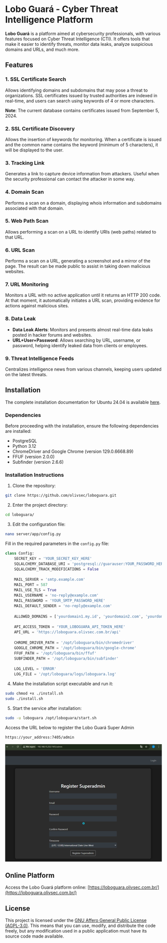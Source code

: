 
# Lobo Guará - Cyber Threat Intelligence Platform

**Lobo Guará** is a platform aimed at cybersecurity professionals, with various features focused on Cyber Threat Intelligence (CTI). It offers tools that make it easier to identify threats, monitor data leaks, analyze suspicious domains and URLs, and much more.

## Features

### 1. **SSL Certificate Search**
Allows identifying domains and subdomains that may pose a threat to organizations. SSL certificates issued by trusted authorities are indexed in real-time, and users can search using keywords of 4 or more characters.

**Note**: The current database contains certificates issued from September 5, 2024.

### 2. **SSL Certificate Discovery**
Allows the insertion of keywords for monitoring. When a certificate is issued and the common name contains the keyword (minimum of 5 characters), it will be displayed to the user.

### 3. **Tracking Link**
Generates a link to capture device information from attackers. Useful when the security professional can contact the attacker in some way.

### 4. **Domain Scan**
Performs a scan on a domain, displaying whois information and subdomains associated with that domain.

### 5. **Web Path Scan**
Allows performing a scan on a URL to identify URIs (web paths) related to that URL.

### 6. **URL Scan**
Performs a scan on a URL, generating a screenshot and a mirror of the page. The result can be made public to assist in taking down malicious websites.

### 7. **URL Monitoring**
Monitors a URL with no active application until it returns an HTTP 200 code. At that moment, it automatically initiates a URL scan, providing evidence for actions against malicious sites.

### 8. **Data Leak**
- **Data Leak Alerts**: Monitors and presents almost real-time data leaks posted in hacker forums and websites.
- **URL+User+Password**: Allows searching by URL, username, or password, helping identify leaked data from clients or employees.

### 9. **Threat Intelligence Feeds**
Centralizes intelligence news from various channels, keeping users updated on the latest threats.

## Installation

The complete installation documentation for Ubuntu 24.04 is available [here](https://loboguara.olivsec.com.br/docs/loboguara_ubuntu_installation_guide.html).

### Dependencies

Before proceeding with the installation, ensure the following dependencies are installed:

- PostgreSQL
- Python 3.12
- ChromeDriver and Google Chrome (version 129.0.6668.89)
- FFUF (version 2.0.0)
- Subfinder (version 2.6.6)

### Installation Instructions

1. Clone the repository:

```bash
git clone https://github.com/olivsec/loboguara.git
```

2. Enter the project directory:

```bash
cd loboguara/
```

3. Edit the configuration file:

```bash
nano server/app/config.py
```

Fill in the required parameters in the `config.py` file:

```python
class Config:
    SECRET_KEY = 'YOUR_SECRET_KEY_HERE'
    SQLALCHEMY_DATABASE_URI = 'postgresql://guarauser:YOUR_PASSWORD_HERE@localhost/guaradb?sslmode=disable'
    SQLALCHEMY_TRACK_MODIFICATIONS = False

    MAIL_SERVER = 'smtp.example.com'
    MAIL_PORT = 587
    MAIL_USE_TLS = True
    MAIL_USERNAME = 'no-reply@example.com'
    MAIL_PASSWORD = 'YOUR_SMTP_PASSWORD_HERE'
    MAIL_DEFAULT_SENDER = 'no-reply@example.com'

    ALLOWED_DOMAINS = ['yourdomain1.my.id', 'yourdomain2.com', 'yourdomain3.net']

    API_ACCESS_TOKEN = 'YOUR_LOBOGUARA_API_TOKEN_HERE'
    API_URL = 'https://loboguara.olivsec.com.br/api'

    CHROME_DRIVER_PATH = '/opt/loboguara/bin/chromedriver'
    GOOGLE_CHROME_PATH = '/opt/loboguara/bin/google-chrome'
    FFUF_PATH = '/opt/loboguara/bin/ffuf'
    SUBFINDER_PATH = '/opt/loboguara/bin/subfinder'

    LOG_LEVEL = 'ERROR'
    LOG_FILE = '/opt/loboguara/logs/loboguara.log'
```

4. Make the installation script executable and run it:

```bash
sudo chmod +x ./install.sh
sudo ./install.sh
```

5. Start the service after installation:

```bash
sudo -u loboguara /opt/loboguara/start.sh
```

Access the URL below to register the Lobo Guará Super Admin

```bash
https://your_address:7405/admin
```

![Super admin creation](images/superadmin.png)

## Online Platform

Access the Lobo Guará platform online: [https://loboguara.olivsec.com.br/](https://loboguara.olivsec.com.br/)

## License

This project is licensed under the [GNU Affero General Public License (AGPL-3.0)](https://www.gnu.org/licenses/agpl-3.0.html). This means that you can use, modify, and distribute the code freely, but any modification used in a public application must have its source code made available.

